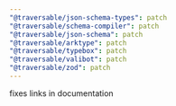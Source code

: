 ```yaml
---
"@traversable/json-schema-types": patch
"@traversable/schema-compiler": patch
"@traversable/json-schema": patch
"@traversable/arktype": patch
"@traversable/typebox": patch
"@traversable/valibot": patch
"@traversable/zod": patch
---
```


fixes links in documentation
